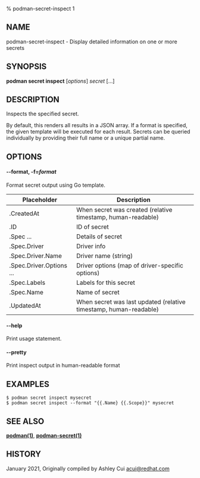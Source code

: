 % podman-secret-inspect 1

## NAME

podman\-secret\-inspect - Display detailed information on one or more secrets

## SYNOPSIS

**podman secret inspect** [*options*] _secret_ [...]

## DESCRIPTION

Inspects the specified secret.

By default, this renders all results in a JSON array. If a format is specified, the given template will be executed for each result.
Secrets can be queried individually by providing their full name or a unique partial name.

## OPTIONS

#### **--format**, **-f**=_format_

Format secret output using Go template.

| **Placeholder**          | **Description**                                                   |
| ------------------------ | ----------------------------------------------------------------- |
| .CreatedAt               | When secret was created (relative timestamp, human-readable)      |
| .ID                      | ID of secret                                                      |
| .Spec ...                | Details of secret                                                 |
| .Spec.Driver             | Driver info                                                       |
| .Spec.Driver.Name        | Driver name (string)                                              |
| .Spec.Driver.Options ... | Driver options (map of driver-specific options)                   |
| .Spec.Labels             | Labels for this secret                                            |
| .Spec.Name               | Name of secret                                                    |
| .UpdatedAt               | When secret was last updated (relative timestamp, human-readable) |

#### **--help**

Print usage statement.

#### **--pretty**

Print inspect output in human-readable format

## EXAMPLES

```
$ podman secret inspect mysecret
$ podman secret inspect --format "{{.Name} {{.Scope}}" mysecret
```

## SEE ALSO

**[podman(1)](commands/podman.md)**, **[podman-secret(1)](commands/podman-secret/podman-secret.md)**

## HISTORY

January 2021, Originally compiled by Ashley Cui <acui@redhat.com>

